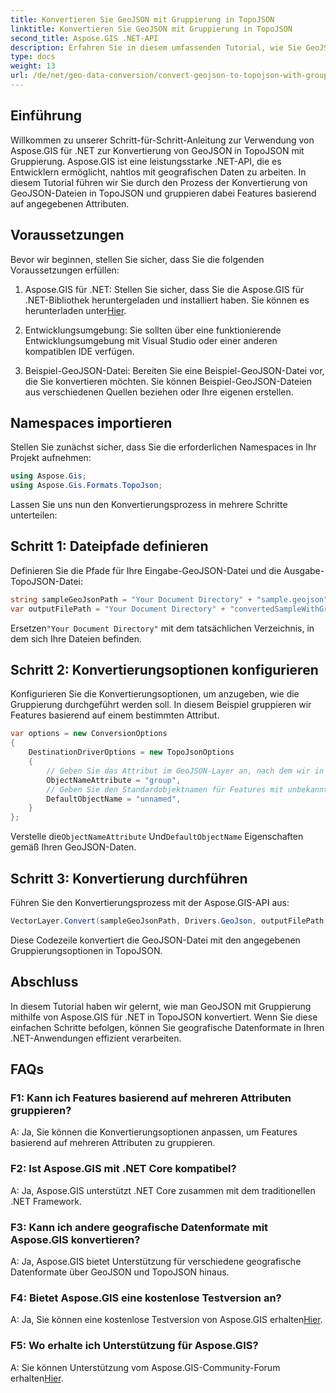 ```yaml
---
title: Konvertieren Sie GeoJSON mit Gruppierung in TopoJSON
linktitle: Konvertieren Sie GeoJSON mit Gruppierung in TopoJSON
second_title: Aspose.GIS .NET-API
description: Erfahren Sie in diesem umfassenden Tutorial, wie Sie GeoJSON mit Gruppierung mithilfe von Aspose.GIS für .NET in TopoJSON konvertieren.
type: docs
weight: 13
url: /de/net/geo-data-conversion/convert-geojson-to-topojson-with-grouping/
---
```

## Einführung

Willkommen zu unserer Schritt-für-Schritt-Anleitung zur Verwendung von Aspose.GIS für .NET zur Konvertierung von GeoJSON in TopoJSON mit Gruppierung. Aspose.GIS ist eine leistungsstarke .NET-API, die es Entwicklern ermöglicht, nahtlos mit geografischen Daten zu arbeiten. In diesem Tutorial führen wir Sie durch den Prozess der Konvertierung von GeoJSON-Dateien in TopoJSON und gruppieren dabei Features basierend auf angegebenen Attributen.

## Voraussetzungen

Bevor wir beginnen, stellen Sie sicher, dass Sie die folgenden Voraussetzungen erfüllen:

1.  Aspose.GIS für .NET: Stellen Sie sicher, dass Sie die Aspose.GIS für .NET-Bibliothek heruntergeladen und installiert haben. Sie können es herunterladen unter[Hier](https://releases.aspose.com/gis/net/).

2. Entwicklungsumgebung: Sie sollten über eine funktionierende Entwicklungsumgebung mit Visual Studio oder einer anderen kompatiblen IDE verfügen.

3. Beispiel-GeoJSON-Datei: Bereiten Sie eine Beispiel-GeoJSON-Datei vor, die Sie konvertieren möchten. Sie können Beispiel-GeoJSON-Dateien aus verschiedenen Quellen beziehen oder Ihre eigenen erstellen.

## Namespaces importieren

Stellen Sie zunächst sicher, dass Sie die erforderlichen Namespaces in Ihr Projekt aufnehmen:

```csharp
using Aspose.Gis;
using Aspose.Gis.Formats.TopoJson;
```


Lassen Sie uns nun den Konvertierungsprozess in mehrere Schritte unterteilen:

## Schritt 1: Dateipfade definieren

Definieren Sie die Pfade für Ihre Eingabe-GeoJSON-Datei und die Ausgabe-TopoJSON-Datei:

```csharp
string sampleGeoJsonPath = "Your Document Directory" + "sample.geojson";
var outputFilePath = "Your Document Directory" + "convertedSampleWithGrouping_out.topojson";
```

 Ersetzen`"Your Document Directory"` mit dem tatsächlichen Verzeichnis, in dem sich Ihre Dateien befinden.

## Schritt 2: Konvertierungsoptionen konfigurieren

Konfigurieren Sie die Konvertierungsoptionen, um anzugeben, wie die Gruppierung durchgeführt werden soll. In diesem Beispiel gruppieren wir Features basierend auf einem bestimmten Attribut.

```csharp
var options = new ConversionOptions
{
    DestinationDriverOptions = new TopoJsonOptions
    {
        // Geben Sie das Attribut im GeoJSON-Layer an, nach dem wir in Objekte gruppieren möchten
        ObjectNameAttribute = "group",
        // Geben Sie den Standardobjektnamen für Features mit unbekannten Attributwerten an
        DefaultObjectName = "unnamed",
    }
};
```

 Verstelle die`ObjectNameAttribute` Und`DefaultObjectName` Eigenschaften gemäß Ihren GeoJSON-Daten.

## Schritt 3: Konvertierung durchführen

Führen Sie den Konvertierungsprozess mit der Aspose.GIS-API aus:

```csharp
VectorLayer.Convert(sampleGeoJsonPath, Drivers.GeoJson, outputFilePath, Drivers.TopoJson, options);
```

Diese Codezeile konvertiert die GeoJSON-Datei mit den angegebenen Gruppierungsoptionen in TopoJSON.

## Abschluss

In diesem Tutorial haben wir gelernt, wie man GeoJSON mit Gruppierung mithilfe von Aspose.GIS für .NET in TopoJSON konvertiert. Wenn Sie diese einfachen Schritte befolgen, können Sie geografische Datenformate in Ihren .NET-Anwendungen effizient verarbeiten.

## FAQs

### F1: Kann ich Features basierend auf mehreren Attributen gruppieren?
A: Ja, Sie können die Konvertierungsoptionen anpassen, um Features basierend auf mehreren Attributen zu gruppieren.

### F2: Ist Aspose.GIS mit .NET Core kompatibel?
A: Ja, Aspose.GIS unterstützt .NET Core zusammen mit dem traditionellen .NET Framework.

### F3: Kann ich andere geografische Datenformate mit Aspose.GIS konvertieren?
A: Ja, Aspose.GIS bietet Unterstützung für verschiedene geografische Datenformate über GeoJSON und TopoJSON hinaus.

### F4: Bietet Aspose.GIS eine kostenlose Testversion an?
 A: Ja, Sie können eine kostenlose Testversion von Aspose.GIS erhalten[Hier](https://releases.aspose.com/).

### F5: Wo erhalte ich Unterstützung für Aspose.GIS?
 A: Sie können Unterstützung vom Aspose.GIS-Community-Forum erhalten[Hier](https://forum.aspose.com/c/gis/33).